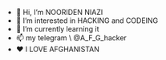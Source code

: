 - 👋 Hi, I’m NOORIDEN NIAZI
- 👀 I’m interested in HACKING and CODEING
- 🌱 I’m currently learning it
- 📫 my telegram \ @A_F_G_hacker
- ❤ I LOVE AFGHANISTAN
<!---
AFGNIAZI/AFGNIAZI is a ✨ special ✨ repository because its `README.md` (this file) appears on your GitHub profile.
You can click the Preview link to take a look at your changes.
--->
